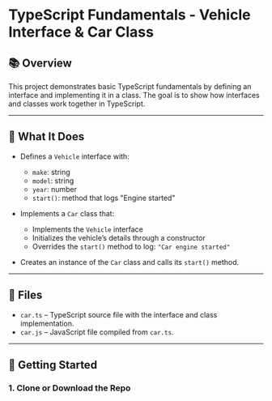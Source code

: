 # TypeScript Fundamentals - Vehicle Interface & Car Class

## 📚 Overview

This project demonstrates basic TypeScript fundamentals by defining an interface and implementing it in a class. The goal is to show how interfaces and classes work together in TypeScript.

---

## 🚗 What It Does

- Defines a `Vehicle` interface with:
  - `make`: string
  - `model`: string
  - `year`: number
  - `start()`: method that logs "Engine started"

- Implements a `Car` class that:
  - Implements the `Vehicle` interface
  - Initializes the vehicle’s details through a constructor
  - Overrides the `start()` method to log: `"Car engine started"`

- Creates an instance of the `Car` class and calls its `start()` method.

---

## 📁 Files

- `car.ts` – TypeScript source file with the interface and class implementation.
- `car.js` – JavaScript file compiled from `car.ts`.

---

## 🚀 Getting Started

### 1. Clone or Download the Repo

